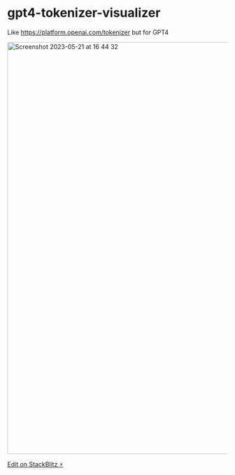 # gpt4-tokenizer-visualizer

Like https://platform.openai.com/tokenizer but for GPT4

<img width="942" alt="Screenshot 2023-05-21 at 16 44 32" src="https://github.com/functorism/gpt4-tokenizer-visualizer/assets/17207277/5e6cf28f-3236-4641-aefc-46634b6eabb9">


[Edit on StackBlitz ⚡️](https://stackblitz.com/edit/react-ts-h9yrjh)
